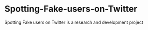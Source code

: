 # Spotting-Fake-users-on-Twitter
Spotting Fake users on Twitter is a research and development project
